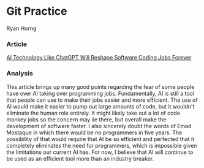 # Git Practice

Ryan Horng

### Article

[AI Technology Like ChatGPT Will Reshape Software Coding Jobs Forever]("https://www.businessinsider.com/chatgpt-ai-technology-end-of-coding-software-developers-jobs-2023-4")

### Analysis

This article brings up many good points regarding the fear of some people have over AI taking over programming jobs. Fundamentally, AI is still a tool that people can use to make their jobs easier and more efficient. The use of AI would make it easier to pump out large amounts of code, but it wouldn't eliminate the human role entirely. It might likely take out a lot of code monkey jobs so the concern may lie there, but overall make the development of software faster. I also sincerely doubt the words of Emad Mostaque in which there would be no programmers in five years. The possibility of that would require that AI be so efficient and perfected that it completely eliminates the need for programmers, which is impossible given the limitations our current AI has. For now, I believe that AI will continue to be used as an efficient tool more than an industry breaker.